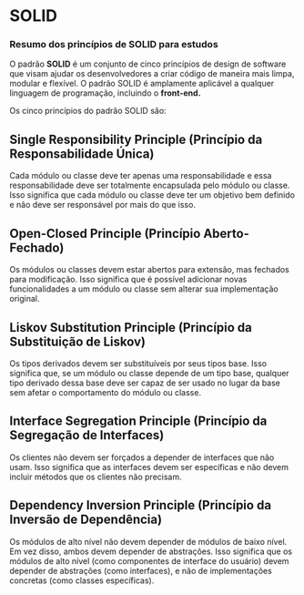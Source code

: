 # SOLID
### Resumo dos princípios de SOLID para estudos

O padrão **SOLID** é um conjunto de cinco princípios de design de software que visam ajudar os desenvolvedores a criar código de maneira mais limpa, modular e flexível. O padrão SOLID é amplamente aplicável a qualquer linguagem de programação, incluindo o **front-end.**

Os cinco princípios do padrão SOLID são:

## Single Responsibility Principle (Princípio da Responsabilidade Única) 
Cada módulo ou classe deve ter apenas uma responsabilidade e essa responsabilidade deve ser totalmente encapsulada pelo módulo ou classe. Isso significa que cada módulo ou classe deve ter um objetivo bem definido e não deve ser responsável por mais do que isso.

## Open-Closed Principle (Princípio Aberto-Fechado)
Os módulos ou classes devem estar abertos para extensão, mas fechados para modificação. Isso significa que é possível adicionar novas funcionalidades a um módulo ou classe sem alterar sua implementação original.

## Liskov Substitution Principle (Princípio da Substituição de Liskov)
Os tipos derivados devem ser substituíveis por seus tipos base. Isso significa que, se um módulo ou classe depende de um tipo base, qualquer tipo derivado dessa base deve ser capaz de ser usado no lugar da base sem afetar o comportamento do módulo ou classe.

## Interface Segregation Principle (Princípio da Segregação de Interfaces)
Os clientes não devem ser forçados a depender de interfaces que não usam. Isso significa que as interfaces devem ser específicas e não devem incluir métodos que os clientes não precisam.

## Dependency Inversion Principle (Princípio da Inversão de Dependência)
Os módulos de alto nível não devem depender de módulos de baixo nível. Em vez disso, ambos devem depender de abstrações. Isso significa que os módulos de alto nível (como componentes de interface do usuário) devem depender de abstrações (como interfaces), e não de implementações concretas (como classes específicas).
